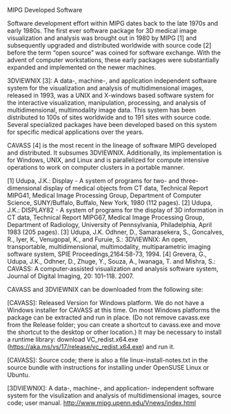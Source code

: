 
MIPG Developed Software

Software development effort within MIPG dates back to the late 1970s and early 1980s. The first ever software package for 3D medical image visualization and analysis was brought out in 1980 by MIPG [1] and subsequently upgraded and distributed worldwide with source code [2] before the term “open source” was coined for software exchange. With the advent of computer workstations, these early packages were substantially expanded and implemented on the newer machines.

3DVIEWNIX [3]: A data-, machine-, and application independent software system for the visualization and analysis of multidimensional images, released in 1993, was a UNIX and X-windows based software system for the interactive visualization, manipulation, processing, and analysis of multidimensional, multimodality image data. This system has been distributed to 100s of sites worldwide and to 191 sites with source code. Several specialized packages have been developed based on this system for specific medical applications over the years.

CAVASS [4] is the most recent in the lineage of software MIPG developed and distributed. It subsumes 3DVIEWNIX. Additionally, its implementation is for Windows, UNIX, and Linux and is parallelized for compute intensive operations to work on computer clusters in a portable manner.

[1] Udupa, J.K.: Display - A system of programs for two- and three-dimensional display of medical objects from CT data, Technical Report MIPG41, Medical Image Processing Group, Department of Computer Science, SUNY/Buffalo, Buffalo, New York, 1980 (112 pages).
[2] Udupa, J.K.: DISPLAY82 - A system of programs for the display of 3D information in CT data, Technical Report MIPG67, Medical Image Processing Group, Department of Radiology, University of Pennsylvania, Philadelphia, April 1983 (205 pages).
[3] Udupa, J.K. Odhner, D., Samarasekera, S., Goncalves, R., Iyer, K., Venugopal, K., and Furuie, S.: 3DVIEWNIX: An open, transportable, multidimensional, multimodality, multiparametric imaging software system, SPIE Proceedings,2164:58-73, 1994.
[4] Grevera, G., Udupa, J.K., Odhner, D., Zhuge, Y., Souza, A., Iwanaga, T. and Mishra, S.: CAVASS: A computer-assisted visualization and analysis software system, Journal of Digital Imaging, 20: 101–118. 2007.


CAVASS and 3DVIEWNIX can be downloaded from the following site:

[CAVASS]: Released Version for Windows platform. We do not have a Windows installer for CAVASS at this time. On most Windows platforms the package can be extracted and run in place. (Do not remove cavass.exe from the Release folder; you can create a shortcut to cavass.exe and move the shortcut to the desktop or other location.) It may be necessary to install a runtime library: download VC_redist.x64.exe (https://aka.ms/vs/17/release/vc_redist.x64.exe) and run it.

[CAVASS]: Source code; there is also a file linux-install-notes.txt in the source bundle with instructions for installing under OpenSUSE Linux or Ubuntu.

[3DVIEWNIX]: A data-, machine-, and application- independent software system for the visulization and analysis of multidimensional images, source code; user manual.
http://www.mipg.upenn.edu/Vnews/index.html

